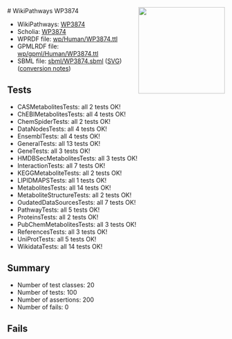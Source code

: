 <img style="float: right; width: 200px" src="../logo.png" />
# WikiPathways WP3874

* WikiPathways: [WP3874](https://identifiers.org/wikipathways:WP3874)
* Scholia: [WP3874](https://scholia.toolforge.org/wikipathways/WP3874)
* WPRDF file: [wp/Human/WP3874.ttl](../wp/Human/WP3874.ttl)
* GPMLRDF file: [wp/gpml/Human/WP3874.ttl](../wp/gpml/Human/WP3874.ttl)
* SBML file: [sbml/WP3874.sbml](../sbml/WP3874.sbml) ([SVG](../sbml/WP3874.svg)) ([conversion notes](../sbml/WP3874.txt))

## Tests
* CASMetabolitesTests: all 2 tests OK!
* ChEBIMetabolitesTests: all 4 tests OK!
* ChemSpiderTests: all 2 tests OK!
* DataNodesTests: all 4 tests OK!
* EnsemblTests: all 4 tests OK!
* GeneralTests: all 13 tests OK!
* GeneTests: all 3 tests OK!
* HMDBSecMetabolitesTests: all 3 tests OK!
* InteractionTests: all 7 tests OK!
* KEGGMetaboliteTests: all 2 tests OK!
* LIPIDMAPSTests: all 1 tests OK!
* MetabolitesTests: all 14 tests OK!
* MetaboliteStructureTests: all 2 tests OK!
* OudatedDataSourcesTests: all 7 tests OK!
* PathwayTests: all 5 tests OK!
* ProteinsTests: all 2 tests OK!
* PubChemMetabolitesTests: all 3 tests OK!
* ReferencesTests: all 3 tests OK!
* UniProtTests: all 5 tests OK!
* WikidataTests: all 14 tests OK!


## Summary

* Number of test classes: 20
* Number of tests: 100
* Number of assertions: 200
* Number of fails: 0

## Fails

